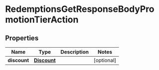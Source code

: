 

# RedemptionsGetResponseBodyPromotionTierAction


## Properties

| Name | Type | Description | Notes |
|------------ | ------------- | ------------- | -------------|
|**discount** | [**Discount**](Discount.md) |  |  [optional] |



